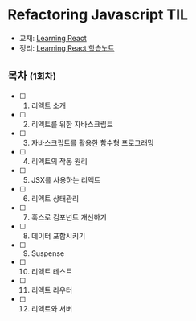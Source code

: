 # Refactoring Javascript TIL
- 교재: [Learning React](https://www.aladin.co.kr/shop/wproduct.aspx?ItemId=273792432)
- 정리: [Learning React 학습노트](https://www.notion.so/bd8490767e484f40ad44dc51fd989591?v=29a505c3a72447c8aaabb358d98a753d)


## 목차 <small>(1회차)</small>
- [ ] 1. 리액트 소개
- [ ] 2. 리액트를 위한 자바스크립트
- [ ] 3. 자바스크립트를 활용한 함수형 프로그래밍
- [ ] 4. 리액트의 작동 원리
- [ ] 5. JSX를 사용하는 리액트
- [ ] 6. 리액트 상태관리
- [ ] 7. 훅스로 컴포넌트 개선하기
- [ ] 8. 데이터 포함시키기
- [ ] 9. Suspense
- [ ] 10. 리액트 테스트
- [ ] 11. 리액트 라우터
- [ ] 12. 리액트와 서버
